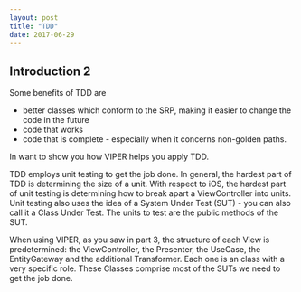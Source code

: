```yaml
---
layout: post
title: "TDD"
date: 2017-06-29
---
```


## Introduction 2

Some benefits of TDD are 

- better classes which conform to the SRP, making it easier to change the code in the future
- code that works
- code that is complete - especially when it concerns non-golden paths.

In want to show you how VIPER helps you apply TDD. 

TDD employs unit testing to get the job done. In general, the hardest part of TDD is determining the size of a unit. With respect to iOS, the hardest part of unit testing is determining how to break apart a ViewController into units.  Unit testing also uses the idea of a System Under Test (SUT) - you can also call it a Class Under Test. The units to test are the public methods of the SUT.

When using VIPER, as you saw in part 3, the structure of each View is predetermined: the ViewController, the Presenter, the UseCase, the EntityGateway and the additional Transformer. Each one is an class with a very specific role. These Classes comprise most of the SUTs we need to get the job done.

